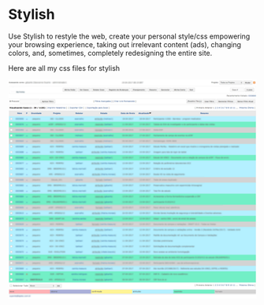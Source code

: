 # Stylish
Use Stylish to restyle the web, create your personal style/css empowering your browsing experience, taking out irrelevant content (ads), changing colors, and, sometimes, completely redesigning the entire site.

Here are all my css files for stylish

![alt tag](https://raw.githubusercontent.com/geovannefduarte/stylish/master/MantisBT_newLook.png)
